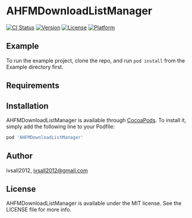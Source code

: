 # AHFMDownloadListManager

[![CI Status](http://img.shields.io/travis/ivsall2012/AHFMDownloadListManager.svg?style=flat)](https://travis-ci.org/ivsall2012/AHFMDownloadListManager)
[![Version](https://img.shields.io/cocoapods/v/AHFMDownloadListManager.svg?style=flat)](http://cocoapods.org/pods/AHFMDownloadListManager)
[![License](https://img.shields.io/cocoapods/l/AHFMDownloadListManager.svg?style=flat)](http://cocoapods.org/pods/AHFMDownloadListManager)
[![Platform](https://img.shields.io/cocoapods/p/AHFMDownloadListManager.svg?style=flat)](http://cocoapods.org/pods/AHFMDownloadListManager)

## Example

To run the example project, clone the repo, and run `pod install` from the Example directory first.

## Requirements

## Installation

AHFMDownloadListManager is available through [CocoaPods](http://cocoapods.org). To install
it, simply add the following line to your Podfile:

```ruby
pod 'AHFMDownloadListManager'
```

## Author

ivsall2012, ivsall2012@gmail.com

## License

AHFMDownloadListManager is available under the MIT license. See the LICENSE file for more info.
